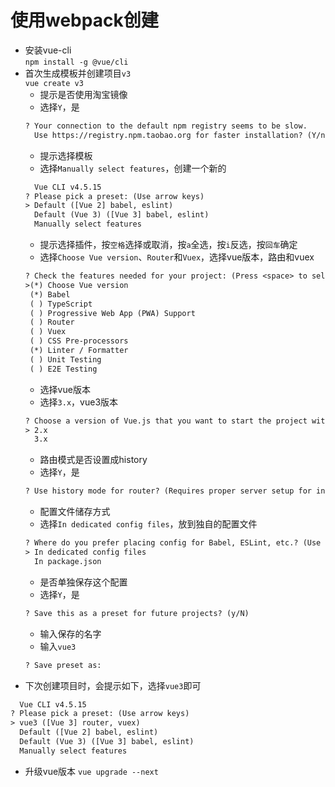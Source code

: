 # 使用webpack创建

- 安装vue-cli  
  `npm install -g @vue/cli`
- 首次生成模板并创建项目`v3`  
  `vue create v3`
  - 提示是否使用淘宝镜像
  - 选择`Y`，是
  ```txt
  ? Your connection to the default npm registry seems to be slow.
    Use https://registry.npm.taobao.org for faster installation? (Y/n)
  ```
  - 提示选择模板
  - 选择`Manually select features`，创建一个新的
  ```txt
    Vue CLI v4.5.15
  ? Please pick a preset: (Use arrow keys)
  > Default ([Vue 2] babel, eslint)
    Default (Vue 3) ([Vue 3] babel, eslint)
    Manually select features
  ```
  - 提示选择插件，按`空格`选择或取消，按`a`全选，按`i`反选，按`回车`确定
  - 选择`Choose Vue version`、`Router`和`Vuex`，选择vue版本，路由和vuex
  ```txt
  ? Check the features needed for your project: (Press <space> to select, <a> to toggle all, <i> to invert selection)
  >(*) Choose Vue version
   (*) Babel
   ( ) TypeScript
   ( ) Progressive Web App (PWA) Support
   ( ) Router
   ( ) Vuex
   ( ) CSS Pre-processors
   (*) Linter / Formatter
   ( ) Unit Testing
   ( ) E2E Testing
  ```
  - 选择vue版本
  - 选择`3.x`，vue3版本
  ```txt
  ? Choose a version of Vue.js that you want to start the project with (Use arrow keys)
  > 2.x
    3.x
  ```
  - 路由模式是否设置成history
  - 选择`Y`，是
  ```txt
  ? Use history mode for router? (Requires proper server setup for index fallback in production) (Y/n)
  ```
  - 配置文件储存方式
  - 选择`In dedicated config files`，放到独自的配置文件
  ```txt
  ? Where do you prefer placing config for Babel, ESLint, etc.? (Use arrow keys)
  > In dedicated config files
    In package.json
  ```
  - 是否单独保存这个配置
  - 选择`Y`，是
  ```txt
  ? Save this as a preset for future projects? (y/N)
  ```
  - 输入保存的名字
  - 输入`vue3`
  ```txt
  ? Save preset as:
  ```
- 下次创建项目时，会提示如下，选择`vue3`即可
```txt
  Vue CLI v4.5.15
? Please pick a preset: (Use arrow keys)
> vue3 ([Vue 3] router, vuex)
  Default ([Vue 2] babel, eslint)
  Default (Vue 3) ([Vue 3] babel, eslint)
  Manually select features
```
- 升级vue版本
`vue upgrade --next`
